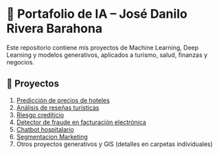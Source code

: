 # 🚀 Portafolio de IA – José Danilo Rivera Barahona

Este repositorio contiene mis proyectos de Machine Learning, Deep Learning y modelos generativos, aplicados a turismo, salud, finanzas y negocios.

## 📂 Proyectos

1. [Predicción de precios de hoteles](Proyecto01_Prediccion_Precios_Hoteles/)
2. [Análisis de reseñas turísticas](Proyecto02_Analisis_Resenas/README.md)
3. [Riesgo crediticio](Proyecto03_Riesgo_Crediticio/README.md)
4. [Detector de fraude en facturación electrónica](Proyecto04_Detector_Fraude_Facturacion/README.md)
5. [Chatbot hospitalario](Proyecto05_Chatbot_Hospitalario/README.md)
6. [Segmentacion Marketing](Proyecto06_Segmentacion_Marketing/)
7. Otros proyectos generativos y GIS (detalles en carpetas individuales)

